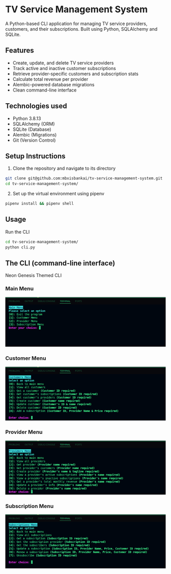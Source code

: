 # TV Service Management System

A Python-based CLI application for managing TV service providers, customers, and their subscriptions. Built using Python, SQLAlchemy and SQLite.

## Features

- Create, update, and delete TV service providers
- Track active and inactive customer subscriptions
- Retrieve provider-specific customers and subscription stats
- Calculate total revenue per provider
- Alembic-powered database migrations
- Clean command-line interface

## Technologies used
- Python 3.8.13
- SQLAlchemy (ORM)
- SQLite (Database)
- Alembic (Migrations)
- Git (Version Control)

## Setup Instructions
1. Clone the repository and navigate to its directory
```bash
git clone git@github.com:mbxisbankai/tv-service-management-system.git
cd tv-service-management-system/
```
2. Set up the virtual environment using pipenv
```bash
pipenv install && pipenv shell
```

## Usage
Run the CLI
```bash
cd tv-service-management-system/
python cli.py
```
## The CLI (command-line interface)
Neon Genesis Themed CLI

### Main Menu
![Main Menu](assets/main_menu.png "Main Menu")

### Customer Menu
![Customer Menu](assets/customers_menu.png "Customer Menu")

### Provider Menu
![Provider Menu](assets/providers_menu.png "Provider Menu")

### Subscription Menu
![Subscription Menu](assets/subscriptions_menu.png "Subscriptions Menu")